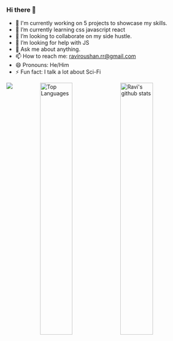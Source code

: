 ### Hi there 👋



- 🔭 I'm currently working on 5 projects to showcase my skills.
- 🌱 I’m currently learning css javascript react
- 👯 I’m looking to collaborate on my side hustle.
- 🤔 I’m looking for help with JS
- 💬 Ask me about anything.
- 📫 How to reach me: raviroushan.rr@gmail.com
- 😄 Pronouns: He/Him
- ⚡ Fun fact: I talk a lot about Sci-Fi


				

<a href="https://github.com/ravirrs?tab=repositories"><img align="right" width="41%" src="https://github-readme-stats.vercel.app/api?username=ravirrs&show_icons=true&count_private=true&include_all_commits=true&line_height=20&cache_seconds=1800&theme=algolia" alt="Ravi's github stats" /></a>
<a href="https://github.com/Ravirrs?tab=repositories"><img align="Right" width="41%" src="https://github-readme-stats.vercel.app/api/top-langs/?username=Ravirrs&layout=compact&langs_count=6&theme=algolia" alt="Top Languages"/></a>


![](https://komarev.com/ghpvc/?username=Ravirrs&color=brightgreen)
